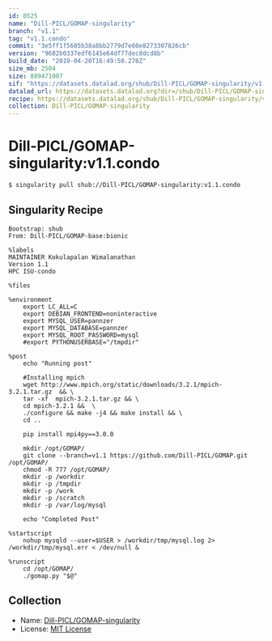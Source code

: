 ```yaml
---
id: 8525
name: "Dill-PICL/GOMAP-singularity"
branch: "v1.1"
tag: "v1.1.condo"
commit: "3e5ff1f5605b38a8bb2779d7e60e8273307826cb"
version: "9682b0337edf6145e64df77dec8dcd8b"
build_date: "2019-04-20T16:49:50.278Z"
size_mb: 2504
size: 889471007
sif: "https://datasets.datalad.org/shub/Dill-PICL/GOMAP-singularity/v1.1.condo/2019-04-20-3e5ff1f5-9682b033/9682b0337edf6145e64df77dec8dcd8b.simg"
datalad_url: https://datasets.datalad.org?dir=/shub/Dill-PICL/GOMAP-singularity/v1.1.condo/2019-04-20-3e5ff1f5-9682b033/
recipe: https://datasets.datalad.org/shub/Dill-PICL/GOMAP-singularity/v1.1.condo/2019-04-20-3e5ff1f5-9682b033/Singularity
collection: Dill-PICL/GOMAP-singularity
---
```


# Dill-PICL/GOMAP-singularity:v1.1.condo

```bash
$ singularity pull shub://Dill-PICL/GOMAP-singularity:v1.1.condo
```

## Singularity Recipe

```singularity
Bootstrap: shub
From: Dill-PICL/GOMAP-base:bionic

%labels
MAINTAINER Kokulapalan Wimalanathan
Version 1.1
HPC ISU-condo

%files 

%environment
    export LC_ALL=C
    export DEBIAN_FRONTEND=noninteractive
    export MYSQL_USER=pannzer
    export MYSQL_DATABASE=pannzer
    export MYSQL_ROOT_PASSWORD=mysql
    #export PYTHONUSERBASE="/tmpdir"
 
%post
	echo "Running post"

    #Installing mpich 
    wget http://www.mpich.org/static/downloads/3.2.1/mpich-3.2.1.tar.gz  && \
    tar -xf  mpich-3.2.1.tar.gz && \
    cd mpich-3.2.1 &&  \
    ./configure && make -j4 && make install && \
    cd ..
    
	pip install mpi4py==3.0.0

	mkdir /opt/GOMAP/
	git clone --branch=v1.1 https://github.com/Dill-PICL/GOMAP.git /opt/GOMAP/
	chmod -R 777 /opt/GOMAP/
	mkdir -p /workdir
	mkdir -p /tmpdir
	mkdir -p /work
	mkdir -p /scratch 
	mkdir -p /var/log/mysql 
	
	echo "Completed Post"

%startscript
	nohup mysqld --user=$USER > /workdir/tmp/mysql.log 2> /workdir/tmp/mysql.err < /dev/null &

%runscript
	cd /opt/GOMAP/ 
	./gomap.py "$@"
```

## Collection

 - Name: [Dill-PICL/GOMAP-singularity](https://github.com/Dill-PICL/GOMAP-singularity)
 - License: [MIT License](https://api.github.com/licenses/mit)

